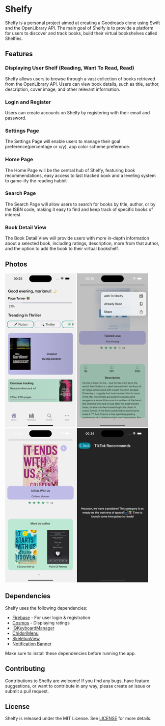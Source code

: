 # Shelfy

Shelfy is a personal project aimed at creating a Goodreads clone using Swift and the OpenLibrary API. The main goal of Shelfy is to provide a platform for users to discover and track books, build their virtual bookshelves called Shelfies.

## Features

### Displaying User Shelf (Reading, Want To Read, Read)
Shelfy allows users to browse through a vast collection of books retrieved from the OpenLibrary API. Users can view book details, such as title, author, description, cover image, and other relevant information.

### Login and Register 
Users can create accounts on Shelfy by registering with their email and password.

### Settings Page 
The Settings Page will enable users to manage their goal preference(percentage or x/y), app color scheme preference.

### Home Page 
The Home Page will be the central hub of Shelfy, featuring book recommendations, easy access to last tracked book and a leveling system to game-ify the reading habbit

### Search Page 
The Search Page will allow users to search for books by title, author, or by the ISBN code, making it easy to find and keep track of specific books of interest.

### Book Detail View 
The Book Detail View will provide users with more in-depth information about a selected book, including ratings, description, more from that author, and the option to add the book to their virtual bookshelf.

## Photos 
<div id="photos" align="horizontal">  
<img src="https://github.com/marianul-commits/Shelfy/blob/main/Simulator%20Screenshot%20-%20iPhone%2015%20Pro%20-%202024-04-01%20at%2000.25.30.png" height="500"/>
<img src="https://github.com/marianul-commits/Shelfy/blob/main/Simulator%20Screenshot%20-%20iPhone%2015%20Pro%20-%202024-04-01%20at%2000.26.11.png" height="500"/>
<img src="https://github.com/marianul-commits/Shelfy/blob/main/Simulator%20Screenshot%20-%20iPhone%2015%20Pro%20-%202024-04-01%20at%2000.33.05.png" height="500"/>
<img src="https://github.com/marianul-commits/Shelfy/blob/main/Simulator%20Screenshot%20-%20iPhone%2015%20Pro%20-%202024-04-01%20at%2000.34.04.png" height="500"/>
</div>




## Dependencies

Shelfy uses the following dependencies:

* [Firebase](https://firebase.google.com) - For user login & registration
* [Cosmos](https://github.com/evgenyneu/Cosmos) - Displaying ratings
* [IQKeyboardManager](https://github.com/hackiftekhar/IQKeyboardManager)
* [ChidoriMenu](https://github.com/christianselig/ChidoriMenu) 
* [SkeletonView](https://github.com/Juanpe/SkeletonView)
* [Notification Banner](https://github.com/Daltron/NotificationBanner)
  
Make sure to install these dependencies before running the app.


## Contributing

Contributions to Shelfy are welcome! If you find any bugs, have feature suggestions, or want to contribute in any way, please create an issue or submit a pull request.

## License

Shelfy is released under the MIT License. See [LICENSE](https://choosealicense.com/licenses/mit/) for more details.

